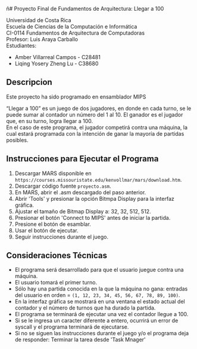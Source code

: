 ñ# Proyecto Final de Fundamentos de Arquitectura: Llegar a 100

Universidad de Costa Rica <br />
Escuela de Ciencias de la Computación e Informática <br />
CI-0114 Fundamentos de Arquitectura de Computadoras <br />
Profesor: Luis Araya Carballo <br />
Estudiantes:
- Amber Villarreal Campos - C28481
- Liqing Yosery Zheng Lu - C38680

## Descripcion
Este proyecto ha sido programado en ensamblador MIPS <br />

“Llegar a 100” es un juego de dos jugadores, en donde en cada turno, se le puede sumar al contador un número del 1 al 10. El ganador es el jugador que, en su turno, logra llegar a 100. <br />
En el caso de este programa, el jugador competirá contra una máquina, la cual estará programada con la intención de ganar la mayoría de partidas posibles.

## Instrucciones para Ejecutar el Programa
1. Descargar MARS disponible en `https://courses.missouristate.edu/kenvollmar/mars/download.htm`.
2. Descargar código fuente `proyecto.asm`.
3. En MARS, abrir el .asm descargado del paso anterior.
4. Abrir 'Tools' y presionar la opción Bitmpa Display para la interfaz gráfica.
5. Ajustar el tamaño de Bitmap Display a: 32, 32, 512, 512.
6. Presionar el botón 'Connect to MIPS' antes de iniciar la partida.
7. Presione el botón de esamblar.
8. Usar el botón de ejecutar.
9. Seguir instrucciones durante el juego.

## Consideraciones Técnicas
- El programa será desarrollado para que el usuario juegue contra una máquina.
- El usuario tomará el primer turno.
- Sólo hay una partida conocida en la que la máquina no gana: entradas del usuario en orden = `(1, 12, 23, 34, 45, 56, 67, 78, 89, 100)`.
- En la interfaz gráfica se mostrará en una ventana el estado actual del contador y el número de turnos que ha durado la partida.
- El programa se terminará de ejecutar una vez el contador llegue a 100.
- Si se le ingresa un caracter diferente a entero, ocurrirá un error de syscall y el programa terminará de ejecutarse.
- Si no se siguen las instrucciones durante el juego y/o el programa deja de responder: Terminar la tarea desde 'Task Mnager' 
